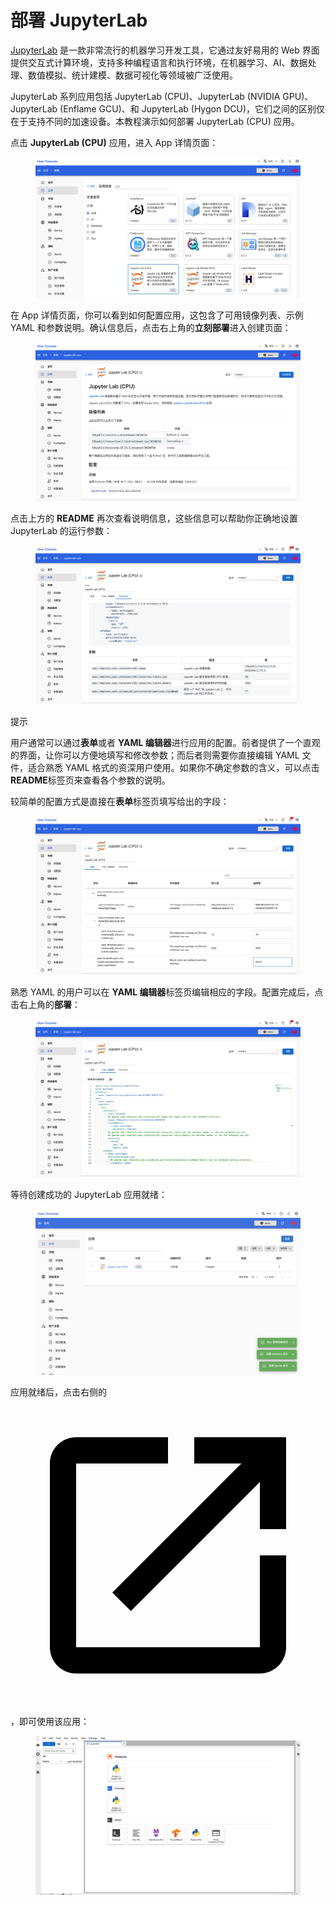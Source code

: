 # 部署 JupyterLab

<a target="_blank" rel="noopener noreferrer" href="https://jupyterlab.readthedocs.io/en/latest/">JupyterLab</a> 是一款非常流行的机器学习开发工具，它通过友好易用的 Web 界面提供交互式计算环境，支持多种编程语言和执行环境，在机器学习、AI、数据处理、数值模拟、统计建模、数据可视化等领域被广泛使用。

JupyterLab 系列应用包括 JupyterLab (CPU)、JupyterLab (NVIDIA GPU)、JupyterLab (Enflame GCU)、和 JupyterLab (Hygon DCU)，它们之间的区别仅在于支持不同的加速设备。本教程演示如何部署 JupyterLab (CPU) 应用。

点击 **JupyterLab (CPU)** 应用，进入 App 详情页面：

<figure class="screenshot">
  <img alt="select-jupyter-lab" src="../assets/app/select-jupyter-lab.png" />
</figure>

在 App 详情页面，你可以看到如何配置应用，这包含了可用镜像列表、示例 YAML 和参数说明。确认信息后，点击右上角的**立刻部署**进入创建页面：

<figure class="screenshot">
  <img alt="readme-jupyter-lab" src="../assets/app/readme-jupyter-lab.png" />
</figure>

点击上方的 **README** 再次查看说明信息，这些信息可以帮助你正确地设置 JupyterLab 的运行参数：

<figure class="screenshot">
  <img alt="parameter-jupyter-lab" src="../assets/app/parameter-jupyter-lab.png" />
</figure>

<aside class="note tip">
<div class="title">提示</div>

用户通常可以通过**表单**或者 **YAML 编辑器**进行应用的配置。前者提供了一个直观的界面，让你可以方便地填写和修改参数；而后者则需要你直接编辑 YAML 文件，适合熟悉 YAML 格式的资深用户使用。如果你不确定参数的含义，可以点击**README**标签页来查看各个参数的说明。

</aside>

较简单的配置方式是直接在**表单**标签页填写给出的字段：

<figure class="screenshot">
  <img alt="form-jupyter-lab" src="../assets/app/form-jupyter-lab.png" />
</figure>

熟悉 YAML 的用户可以在 **YAML 编辑器**标签页编辑相应的字段。配置完成后，点击右上角的**部署**：

<figure class="screenshot">
  <img alt="yaml-jupyter-lab" src="../assets/app/yaml-jupyter-lab.png" />
</figure>

等待创建成功的 JupyterLab 应用就绪：

<figure class="screenshot">
  <img alt="wait-for-jupyter-lab" src="../assets/app/wait-for-jupyter-lab.png" />
</figure>

应用就绪后，点击右侧的 <span class="twemoji"><svg class="MuiSvgIcon-root MuiSvgIcon-colorPrimary MuiSvgIcon-fontSizeMedium css-jxtyyz" focusable="false" aria-hidden="true" viewBox="0 0 24 24" data-testid="OpenInNewIcon"><path d="M19 19H5V5h7V3H5c-1.11 0-2 .9-2 2v14c0 1.1.89 2 2 2h14c1.1 0 2-.9 2-2v-7h-2zM14 3v2h3.59l-9.83 9.83 1.41 1.41L19 6.41V10h2V3z"></path></svg></span>，即可使用该应用：

<figure class="screenshot">
  <img alt="ui-jupyter-lab" src="../assets/app/ui-jupyter-lab.png" />
</figure>

